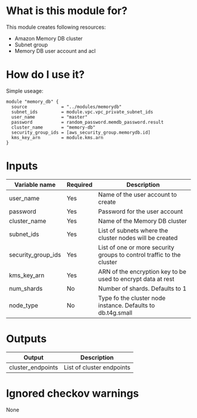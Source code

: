 # What is this module for?
This module creates following resources:
* Amazon Memory DB cluster
* Subnet group
* Memory DB user account and acl


# How do I use it?
Simple useage:

```hcl
module "memory_db" {
  source             = "../modules/memorydb"
  subnet_ids         = module.vpc.vpc_private_subnet_ids
  user_name          = "master"
  password           = random_password.memdb_password.result
  cluster_name       = "memory-db"
  security_group_ids = [aws_security_group.memorydb.id]
  kms_key_arn        = module.kms.arn
}
```
# Inputs
|Variable name|Required|Description|
|-------------|--------|-----------|
|user_name|Yes|Name of the user account to create|
|password|Yes|Password for the user account|
|cluster_name|Yes|Name of the Memory DB cluster|
|subnet_ids|Yes|List of subnets where the cluster nodes will be created|
|security_group_ids|Yes|List of one or more security groups to control traffic to the cluster|
|kms_key_arn|Yes|ARN of the encryption key to be used to encrypt data at rest|
|num_shards|No|Number of shards. Defaults to 1|
|node_type|No|Type fo the cluster node instance. Defaults to db.t4g.small|

# Outputs
|Output|Description|
|---|---|
|cluster_endpoints|List of cluster endpoints|

# Ignored checkov warnings

None
